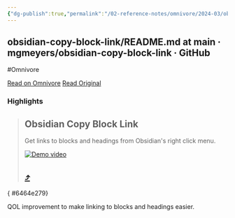 ```yaml
---
{"dg-publish":true,"permalink":"/02-reference-notes/omnivore/2024-03/obsidian-copy-block-link-readme-md-at-main-mgmeyers-obsidian-copy-block-link-git-hub/","title":"obsidian-copy-block-link/README.md at main · mgmeyers/obsidian-copy-block-link · GitHub\n","metatags":{"description":"Get links to blocks and headings from Obsidian's right click menu. - mgmeyers/obsidian-copy-block-link","og:image":"https://i.imgur.com/LmCg5HX.png"},"tags":["Obsidian-Plugins","MMW-Dev/Workflow"]}
---
```



## obsidian-copy-block-link/README.md at main · mgmeyers/obsidian-copy-block-link · GitHub
#Omnivore

[Read on Omnivore](https://omnivore.app/me/https-github-com-mgmeyers-obsidian-copy-block-link-blob-main-rea-18e7d1f76ac)
[Read Original](https://github.com/mgmeyers/obsidian-copy-block-link/blob/main/README.md)

### Highlights

> ## Obsidian Copy Block Link
> 
> [](#obsidian-copy-block-link)
> 
> Get links to blocks and headings from Obsidian's right click menu.
> 
> [![Demo video](https://proxy-prod.omnivore-image-cache.app/0x0,sTAvbESd_Fy51hKUISi1Mv2Jkxi681_BWNxTRfOiKezQ/https://raw.githubusercontent.com/mgmeyers/obsidian-copy-block-link/main/demo.gif)](https://raw.githubusercontent.com/mgmeyers/obsidian-copy-block-link/main/demo.gif) 
> 
> ##  [⤴️](https://omnivore.app/me/https-github-com-mgmeyers-obsidian-copy-block-link-blob-main-rea-18e7d1f76ac#6464e279-cc20-45ae-9704-d714adc1216d) 
{ #6464e279}


QOL improvement to make linking to blocks and headings easier.

